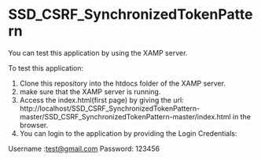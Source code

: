 # SSD_CSRF_SynchronizedTokenPattern
<!--K.R.M.M.B Rajapakshe IT16014046-->
You can test this application by using the XAMP server.

To test this application:
1. Clone this repository into the htdocs folder of the XAMP server.
2. make sure that the XAMP server is running.
3. Access the index.html(first page) by giving the url: http://localhost/SSD_CSRF_SynchronizedTokenPattern-master/SSD_CSRF_SynchronizedTokenPattern-master/index.html in the browser.
4. You can login to the application by providing the Login Credentials:

Username :test@gmail.com
Password: 123456

